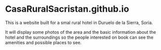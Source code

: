 # CasaRuralSacristan.github.io


This is a website built for a smal rural hotel in Duruelo de la Sierra, Soria.

It will display some photos of the area and the basic information about the hotel and the surroundings so the people interested on book can see the amenities and possible places to see.
